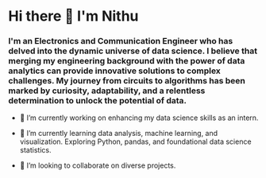 # Hi there 👋 I'm Nithu 


### I'm an Electronics and Communication Engineer who has delved into the dynamic universe of data science. I believe that merging my engineering background with the power of data analytics can provide innovative solutions to complex challenges. My journey from circuits to algorithms has been marked by curiosity, adaptability, and a relentless determination to unlock the potential of data.




- 🔭 I’m currently working on  enhancing my data science skills as an intern.

- 🌱 I’m currently learning data analysis, machine learning, and visualization. Exploring Python, pandas, and foundational data science statistics.

- 👯 I’m looking to collaborate on diverse projects.

<!--
**nithu24/nithu24** is a ✨ _special_ ✨ repository because its `README.md` (this file) appears on your GitHub profile.

Here are some ideas to get you started:


- 🤔 I’m looking for help with ...
- 💬 Ask me about ...
- 📫 How to reach me: ...
- 😄 Pronouns: ...
- ⚡ Fun fact: ...
-->
